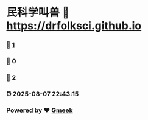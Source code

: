 # 民科学叫兽 :link: https://drfolksci.github.io 
### :page_facing_up: [1](https://drfolksci.github.io/tag.html) 
### :speech_balloon: 0 
### :hibiscus: 2 
### :alarm_clock: 2025-08-07 22:43:15 
### Powered by :heart: [Gmeek](https://github.com/Meekdai/Gmeek)
